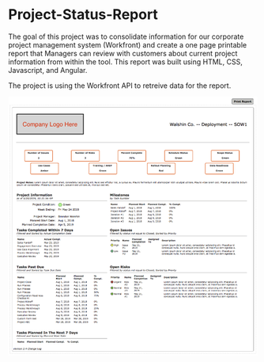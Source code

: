 # Project-Status-Report
The goal of this project was to consolidate information for our corporate project management system (Workfront) and create a one page printable report that Managers can review with customers about current project information from within the tool. This report was built using HTML, CSS, Javascript, and Angular.

The project is using the Workfront API to retreive data for the report.

![Screenshot](https://github.com/bwalshin/Project-Status-Report/blob/main/Project%20Status%20Report%20Screenshot.png)
